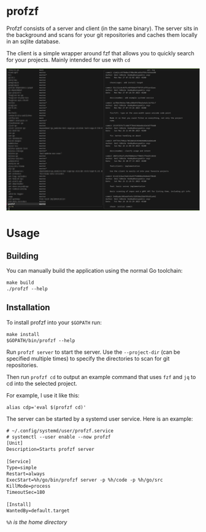 profzf
======

Profzf consists of a server and client (in the same binary). The server sits in the background and scans for your git repositories and caches them locally in an sqlite database.

The client is a simple wrapper around fzf that allows you to quickly search for your projects. Mainly intended for use with `cd`

![profzf](docs/fzf.png)

Usage
=====

Building
--------

You can manually build the application using the normal Go toolchain:

```shell
make build
./profzf --help
```

Installation
------------

To install profzf into your `$GOPATH` run:

```shell
make install
$GOPATH/bin/profzf --help
```

Run `profzf server` to start the server. Use the `--project-dir` (can be specified multiple times) to specify the directories to scan for git repositories.

Then run `profzf cd` to output an example command that uses `fzf` and `jq` to cd into the selected project.

For example, I use it like this:

```shell
alias cdp='eval $(profzf cd)'
```

The server can be started by a systemd user service. Here is an example:

```
# ~/.config/systemd/user/profzf.service
# systemctl --user enable --now profzf
[Unit]
Description=Starts profzf server

[Service]
Type=simple
Restart=always
ExecStart=%h/go/bin/profzf server -p %h/code -p %h/go/src
KillMode=process
TimeoutSec=180

[Install]
WantedBy=default.target
```

*`%h` is the home directory*
